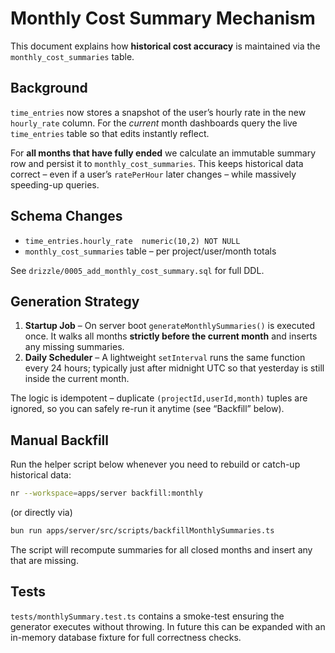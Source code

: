 # Monthly Cost Summary Mechanism

This document explains how **historical cost accuracy** is maintained via the `monthly_cost_summaries` table.

## Background

`time_entries` now stores a snapshot of the user’s hourly rate in the new `hourly_rate` column.  For the *current* month dashboards query the live `time_entries` table so that edits instantly reflect.

For **all months that have fully ended** we calculate an immutable summary row and persist it to `monthly_cost_summaries`.  This keeps historical data correct – even if a user’s `ratePerHour` later changes – while massively speeding-up queries.

## Schema Changes

* `time_entries.hourly_rate  numeric(10,2) NOT NULL`
* `monthly_cost_summaries` table – per project/user/month totals

See `drizzle/0005_add_monthly_cost_summary.sql` for full DDL.

## Generation Strategy

1. **Startup Job** – On server boot `generateMonthlySummaries()` is executed once.  It walks all months **strictly before the current month** and inserts any missing summaries.
2. **Daily Scheduler** – A lightweight `setInterval` runs the same function every 24 hours; typically just after midnight UTC so that yesterday is still inside the current month.

The logic is idempotent – duplicate `(projectId,userId,month)` tuples are ignored, so you can safely re-run it anytime (see “Backfill” below).

## Manual Backfill

Run the helper script below whenever you need to rebuild or catch-up historical data:

```bash
nr --workspace=apps/server backfill:monthly
```

(or directly via)

```bash
bun run apps/server/src/scripts/backfillMonthlySummaries.ts
```

The script will recompute summaries for all closed months and insert any that are missing.

## Tests

`tests/monthlySummary.test.ts` contains a smoke-test ensuring the generator executes without throwing.  In future this can be expanded with an in-memory database fixture for full correctness checks.
